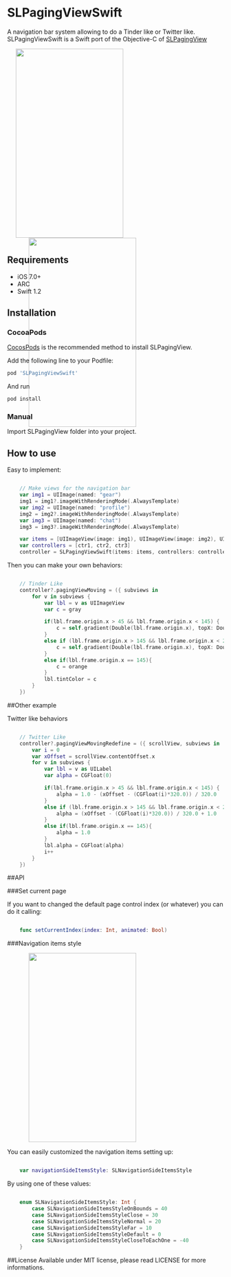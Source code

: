 # SLPagingViewSwift

A navigation bar system allowing to do a Tinder like or Twitter like. SLPagingViewSwift is a Swift port of the Objective-C of [SLPagingView](https://github.com/StefanLage/SLPagingView)

<div style="width:100%; height:450px;">
<img src="https://raw.githubusercontent.com/StefanLage/SLPagingView/master/Demos/TinderLike/tinder.gif" align="left" height="440" width="250" style="margin-left:20px;">
<img src="https://raw.githubusercontent.com/StefanLage/SLPagingView/master/Demos/TwitterLike/twitter.gif" algin="right" height="440" width="250" style="margin-left:50px;">
</div>

## Requirements

* iOS 7.0+
* ARC
* Swift 1.2

## Installation

### CocoaPods

[CocosPods](http://cocosPods.org) is the recommended method to install SLPagingView.

Add the following line to your Podfile:

```ruby
pod 'SLPagingViewSwift'
```

And run
```ruby
pod install
```

### Manual

Import SLPagingView folder into your project.


## How to use

Easy to implement:

```swift

	// Make views for the navigation bar
    var img1 = UIImage(named: "gear")
	img1 = img1?.imageWithRenderingMode(.AlwaysTemplate)
	var img2 = UIImage(named: "profile")
	img2 = img2?.imageWithRenderingMode(.AlwaysTemplate)
	var img3 = UIImage(named: "chat")
	img3 = img3?.imageWithRenderingMode(.AlwaysTemplate)

    var items = [UIImageView(image: img1), UIImageView(image: img2), UIImageView(image: img3)]
	var controllers = [ctr1, ctr2, ctr3]
	controller = SLPagingViewSwift(items: items, controllers: controllers, showPageControl: false)

````

Then you can make your own behaviors:

```swift

	// Tinder Like
    controller?.pagingViewMoving = ({ subviews in
		for v in subviews {
			var lbl = v as UIImageView
            var c = gray

			if(lbl.frame.origin.x > 45 && lbl.frame.origin.x < 145) {
				c = self.gradient(Double(lbl.frame.origin.x), topX: Double(46), bottomX: Double(144), initC: orange, goal: gray)
			}
			else if (lbl.frame.origin.x > 145 && lbl.frame.origin.x < 245) {
				c = self.gradient(Double(lbl.frame.origin.x), topX: Double(146), bottomX: Double(244), initC: gray, goal: orange)
			}
			else if(lbl.frame.origin.x == 145){
				c = orange
			}
			lbl.tintColor = c
		}
	})

````

##Other example

Twitter like behaviors

```swift

	// Twitter Like
	controller?.pagingViewMovingRedefine = ({ scrollView, subviews in
		var i = 0
		var xOffset = scrollView.contentOffset.x
		for v in subviews {
			var lbl = v as UILabel
			var alpha = CGFloat(0)

			if(lbl.frame.origin.x > 45 && lbl.frame.origin.x < 145) {
				alpha = 1.0 - (xOffset - (CGFloat(i)*320.0)) / 320.0
			}
			else if (lbl.frame.origin.x > 145 && lbl.frame.origin.x < 245) {
				alpha = (xOffset - (CGFloat(i)*320.0)) / 320.0 + 1.0
			}
			else if(lbl.frame.origin.x == 145){
				alpha = 1.0
			}
			lbl.alpha = CGFloat(alpha)
			i++
		}
	})
````

##API

###Set current page

If you want to changed the default page control index (or whatever) you can do it calling:

```swift

	func setCurrentIndex(index: Int, animated: Bool)
````

###Navigation items style

<img src="https://raw.githubusercontent.com/StefanLage/SLPagingView/master/Demos/TinderLike/navigation_style.gif" height="440" width="250" style="margin-left:50px;">

You can easily customized the navigation items setting up:


```swift

	var navigationSideItemsStyle: SLNavigationSideItemsStyle
````


By using one of these values:


```swift

	enum SLNavigationSideItemsStyle: Int {
    	case SLNavigationSideItemsStyleOnBounds = 40
	    case SLNavigationSideItemsStyleClose = 30
    	case SLNavigationSideItemsStyleNormal = 20
	    case SLNavigationSideItemsStyleFar = 10
    	case SLNavigationSideItemsStyleDefault = 0
	    case SLNavigationSideItemsStyleCloseToEachOne = -40
	}
````


##License
Available under MIT license, please read LICENSE for more informations.
